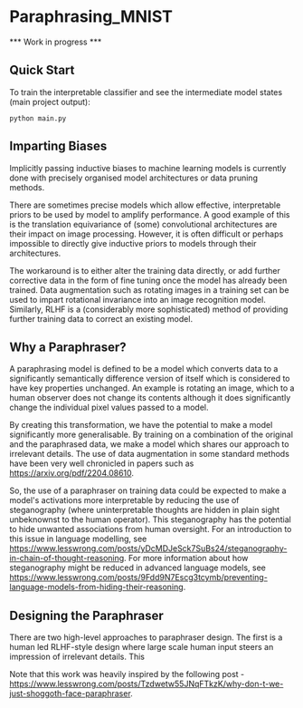 # Paraphrasing_MNIST
*** Work in progress ***

## Quick Start

To train the interpretable classifier and see the intermediate model states (main project output):

`
python main.py
`

## Imparting Biases

Implicitly passing inductive biases to machine learning models is currently done with precisely organised model architectures or data pruning methods.

There are sometimes precise models which allow effective, interpretable priors to be used by model to amplify performance. A good example of this is the translation equivariance of (some) convolutional architectures are their impact on image processing. However, it is often difficult or perhaps impossible to directly give inductive priors to models through their architectures.

The workaround is to either alter the training data directly, or add further corrective data in the form of fine tuning once the model has already been trained. Data augmentation such as rotating images in a training set can be used to impart rotational invariance into an image recognition model. Similarly, RLHF is a (considerably more sophisticated) method of providing further training data to correct an existing model.

## Why a Paraphraser?

A paraphrasing model is defined to be a model which converts data to a significantly semantically difference version of itself which is considered to have key properties unchanged. An example is rotating an image, which to a human observer does not change its contents although it does significantly change the individual pixel values passed to a model. 

By creating this transformation, we have the potential to make a model significantly more generalisable. By training on a combination of the original and the paraphrased data, we make a model which shares our approach to irrelevant details. The use of data augmentation in some standard methods have been very well chronicled in papers such as https://arxiv.org/pdf/2204.08610.

So, the use of a paraphraser on training data could be expected to make a model's activations more interpretable by reducing the use of steganography (where uninterpretable thoughts are hidden in plain sight unbeknownst to the human operator). This steganography has the potential to hide unwanted associations from human oversight. For an introduction to this issue in language modelling, see https://www.lesswrong.com/posts/yDcMDJeSck7SuBs24/steganography-in-chain-of-thought-reasoning. For more information about how steganography might be reduced in advanced language models, see https://www.lesswrong.com/posts/9Fdd9N7Escg3tcymb/preventing-language-models-from-hiding-their-reasoning.

## Designing the Paraphraser

There are two high-level approaches to paraphraser design. The first is a human led RLHF-style design where large scale human input steers an impression of irrelevant details. This 

Note that this work was heavily inspired by the following post - https://www.lesswrong.com/posts/Tzdwetw55JNqFTkzK/why-don-t-we-just-shoggoth-face-paraphraser.
